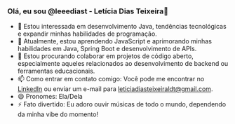 ### Olá, eu sou @leeediast  - Letícia Dias Teixeira👋

- 👀 Estou interessada em desenvolvimento Java, tendências tecnológicas e expandir minhas habilidades de programação.
- 🌱 Atualmente, estou aprendendo JavaScript e aprimorando minhas habilidades em Java, Spring Boot e desenvolvimento de APIs.
- 💞️ Estou procurando colaborar em projetos de código aberto, especialmente aqueles relacionados ao desenvolvimento de backend ou ferramentas educacionais.
- 📫 Como entrar em contato comigo: Você pode me encontrar no [LinkedIn](https://www.linkedin.com/in/leticiadiasteixeira/) ou enviar um e-mail para leticiadiasteixeiraldt@gmail.com.
- 😄 Pronomes: Ela/Dela
- ⚡ Fato divertido: Eu adoro ouvir músicas de todo o mundo, dependendo da minha vibe do momento!


<!---
leeediast/leeediast is a ✨ special ✨ repository because its `README.md` (this file) appears on your GitHub profile.
You can click the Preview link to take a look at your changes.
--->
